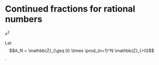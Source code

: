 # Continued fractions for rational numbers

$x^2$

Let $$A_N = \mathbb{Z}_{\geq 0} \times \prod_{n=1}^N \mathbb{Z}_{>0}$$.


